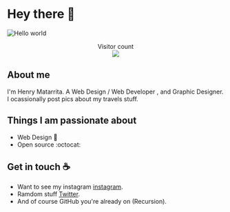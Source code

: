 # Hey there :wave:

<img src="https://github.com/juniidev/sources/blob/main/Web%201920%20%E2%80%93%201.png" alt="Hello world">

<p align="center"> 
  Visitor count<br>
  <img src="https://profile-counter.glitch.me/juniidev/count.svg" />
</p>

## About me

I'm Henry Matarrita. A Web Design / Web Developer , and Graphic Designer.
I ocassionally post pics about my travels stuff.  


## Things I am passionate about

- Web Design 🎨
- Open source :octocat:

## Get in touch :coffee:

- Want to see my instagram [instagram](https://www.instagram.com/_henry.jr/).
- Ramdom stuff [Twitter](https://twitter.com/henry_jr_1).
- And of course GitHub you're already on (Recursion).


<!--
**sagar-viradiya/sagar-viradiya** is a ✨ _special_ ✨ repository because its `README.md` (this file) appears on your GitHub profile.

Here are some ideas to get you started:

- 🔭 I’m currently working on ...
- 🌱 I’m currently learning ...
- 👯 I’m looking to collaborate on ...
- 🤔 I’m looking for help with ...
- 💬 Ask me about ...
- 📫 How to reach me: ...
- 😄 Pronouns: ...
- ⚡ Fun fact: ...
-->
